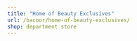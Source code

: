 ```yaml
---
title: "Home of Beauty Exclusives"
url: /bacoor/home-of-beauty-exclusives/
shop: department store
---
```

